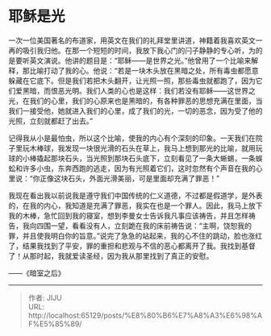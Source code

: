 # 耶稣是光

一次一位美国著名的布道家，用英文在我们的礼拜堂里讲道，神籍着我喜欢英文一再的吸引我归他。在那一个短短的时间，我放下我心门的闩子静静的专心听，为的是要听英文演说。他讲的题目是：“耶稣——是世界之光。”他曾用了一个比喻来解释，那比喻打动了我的心。他说：“若是一块木头放在黑暗之处，所有毒虫都愿意躲藏在它底下。但是我们若把木头翻开，让光照一照，那些毒虫就都跑了，因为它们爱黑暗，而恨恶光明。我们人类的心也是这样：我们若没有耶稣——这世界之光，在我们的心里，我们的心原来也是黑暗的，有各种罪恶的思想充满在里面，当我们一接受他，她就进入我们的心里，成了我们的光，一切的恶念，因为受了他的光照，立刻就都赶了出去。”

记得我从小是最怕虫，所以这个比喻，使我的内心有个深刻的印象。一天我们在院子里玩木棒球，我发现一块很光滑的石头在草上，我马上想到那光的比喻，就用玩球的小棒撬起那块石头，当光照到那块石头底下，立刻看见了一条大蜥蜴，一条蜈蚣和许多小虫，东奔西跑的逃走，因为有光照着它们，这时忽然有个声音在我的心里说：“你正像这块石头，外面光滑美丽，可是里面却充满了罪恶！”

我现在看出我以前说我是遵守我们中国传统的仁义道德，不过都是假道学，是外表的，在我的内心，我知道是充满了罪恶，我实在也是一个罪人。因此，我马上放下我的木棒，急忙回到我的寝室，想到李曼女士告诉我凡事应该祷告，并且怎样祷告，我向四围一望，看看没有人，立刻跪在我的床前祷告说：“主啊，饶恕我的罪，并且使我明白你的旨意。”说完了急急的站起来，我的心不住的跳动，脸也涨红了，结果我找到了平安，罪的重担和悲观与不信的恶心都离开了我。我找到基督了！从那时起，我就爱读圣经，因为我从那里找到了真正的安慰。

——《暗室之后》

---

> 作者: JIJU  
> URL: http://localhost:65129/posts/%E8%80%B6%E7%A8%A3%E6%98%AF%E5%85%89/  

